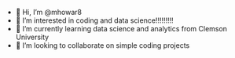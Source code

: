 - 👋 Hi, I’m @mhowar8
- 👀 I’m interested in coding and data science!!!!!!!!!
- 🌱 I’m currently learning data science and analytics from Clemson University
- 💞️ I’m looking to collaborate on simple coding projects


<!---
mhowar8/mhowar8 is a ✨ special ✨ repository because its `README.md` (this file) appears on your GitHub profile.
You can click the Preview link to take a look at your changes.
--->
